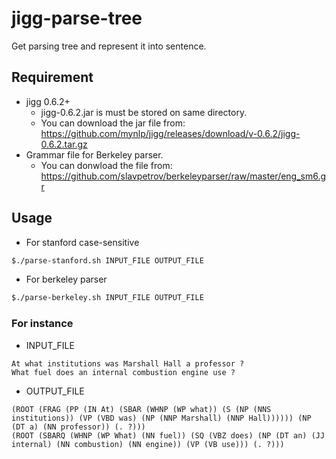 # jigg-parse-tree
Get parsing tree and represent it into sentence.

## Requirement
- jigg 0.6.2+
  - jigg-0.6.2.jar is must be stored on same directory.
  - You can download the jar file from:
    https://github.com/mynlp/jigg/releases/download/v-0.6.2/jigg-0.6.2.tar.gz
- Grammar file for Berkeley parser.
  - You can donwload the file from:
    https://github.com/slavpetrov/berkeleyparser/raw/master/eng_sm6.gr

## Usage
- For stanford case-sensitive
```bash
$./parse-stanford.sh INPUT_FILE OUTPUT_FILE
```

- For berkeley parser
```bash
$./parse-berkeley.sh INPUT_FILE OUTPUT_FILE
```

### For instance
- INPUT_FILE
```text
At what institutions was Marshall Hall a professor ?
What fuel does an internal combustion engine use ?
```

- OUTPUT_FILE
```
(ROOT (FRAG (PP (IN At) (SBAR (WHNP (WP what)) (S (NP (NNS institutions)) (VP (VBD was) (NP (NNP Marshall) (NNP Hall)))))) (NP (DT a) (NN professor)) (. ?)))
(ROOT (SBARQ (WHNP (WP What) (NN fuel)) (SQ (VBZ does) (NP (DT an) (JJ internal) (NN combustion) (NN engine)) (VP (VB use))) (. ?)))
```
